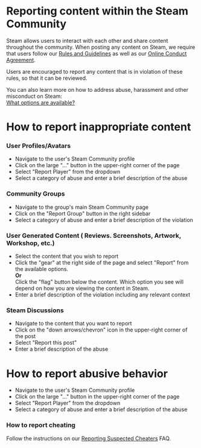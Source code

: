 # Reporting content within the Steam Community

Steam allows users to interact with each other and share content throughout the community. When posting any content on Steam, we require that users follow our [Rules and Guidelines](https://help.steampowered.com/en/faqs/view/6862-8119-C23E-EA7B) as well as our [Online Conduct Agreement](http://store.steampowered.com/online_conduct).  
  
Users are encouraged to report any content that is in violation of these rules, so that it can be reviewed.  
  
You can also learn more on how to address abuse, harassment and other misconduct on Steam:  
[What options are available?](https://help.steampowered.com/en/faqs/view/4F8E-AE41-B6B1-F836)  
  
  
# How to report inappropriate content
  
  
### User Profiles/Avatars
  

* Navigate to the user's Steam Community profile
* Click on the large "..." button in the upper-right corner of the page
* Select "Report Player" from the dropdown
* Select a category of abuse and enter a brief description of the abuse

    
### Community Groups

* Navigate to the group's main Steam Community page
* Click on the "Report Group" button in the right sidebar
* Select a category of abuse and enter a brief description of the violation

    
### User Generated Content ( Reviews. Screenshots, Artwork, Workshop, etc.)

* Select the content that you wish to report
* Click the "gear" at the right side of the page and select "Report" from the available options.  
**Or**  
Click the "flag" button below the content. Which option you see will depend on how you are viewing the content in Steam.
* Enter a brief description of the violation including any relevant context

    
### Steam Discussions

* Navigate to the content that you want to report
* Click on the "down arrows/chevron" icon in the upper-right corner of the post
* Select "Report this post"
* Enter a brief description of the abuse

    
# How to report abusive behavior

* Navigate to the user's Steam Community profile
* Click on the large "..." button in the upper-right corner of the page
* Select "Report Player" from the dropdown
* Select a category of abuse and enter a brief description of the abuse

  
### How to report cheating
 Follow the instructions on our [Reporting Suspected Cheaters](https://help.steampowered.com/en/faqs/view/2F3F-25EE-2AC6-30E7#:~:text=Click%20on%20the%20%22...,select%20the%20%22Submit%20Report%22%20button) FAQ.   
  
  
